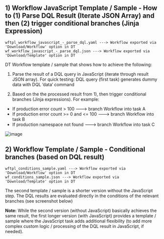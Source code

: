 ## 1) Workflow JavaScript Template / Sample - How to (1) Parse DQL Result (Iterate JSON Array) and then (2) trigger conditional branches (Jinja Expression)

```
wftpl_workflow_javascript_-_parse_dql.yaml ---> Workflow exported via 'Download/Workflow' option in DT
wf_workflow_javascript_-_parse_dql.json ---> Workflow exported via 'Download/Template' option in DT
```

DT Workflow template / sample that shows how to achieve the following:

1) Parse the result of a DQL query in JavaScript (iterate through result JSON array).
For quick testing: DQL query (first task) generates dummy data with DQL ‘data’ command

2) Based on the the processed result from 1), then trigger conditional branches (Jinja expressions). For example: 
- If production error count > 100 ---> branch Workflow into task A
- If production error count >= 0 and <= 100 ---> branch Workflow into task B
- If production namespace not found ---> branch Workflow into task C

![image](https://github.com/Dynatrace-Tomislav/Dynatrace-workflow-samples/assets/14933193/a06ed417-acbc-4885-9bee-795f5703f2d4)


## 2) Workflow Template / Sample - Conditional branches (based on DQL result)
```
wftpl_conditions_sample.yaml ---> Workflow exported via 'Download/Workflow' option in DT
wf_conditions_sample.json ---> Workflow exported via 'Download/Template' option in DT
```

The second template / sample is a shorter version without the JavaScript step. The DQL results are evaluated directly in the conditions of the relevant branches (see screenshot below)

**Note:** While the second version (without JavaScript) basically achieves the same result, the first longer version (with JavaScript) provides a template / sample where the JavaScript task adds additional flexibility (to add more complex custom logic / processing of the DQL result in JavaScript, if needed).

